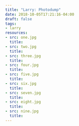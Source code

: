 ```yaml
---
title: "Larry: Photodump"
date: 2018-10-05T17:21:16-04:00
draft: false
tags:
- larry
resources:
- src: one.jpg
  title:
- src: two.jpg
  title:
- src: three.jpg
  title:
- src: four.jpg
  title:
- src: five.jpg
  title:
- src: six.jpg
  title:
- src: seven.jpg
  title:
- src: eight.jpg
  title:
- src: nine.jpg
  title:
---
```

